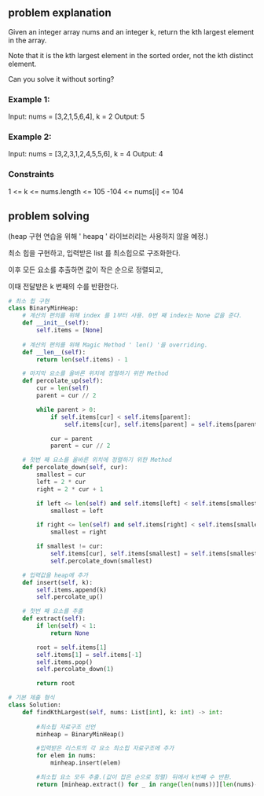 ## problem explanation

Given an integer array nums and an integer k, return the kth largest element in the array.

Note that it is the kth largest element in the sorted order, not the kth distinct element.

Can you solve it without sorting?

 

### Example 1:

Input: nums = [3,2,1,5,6,4], k = 2
Output: 5

### Example 2:

Input: nums = [3,2,3,1,2,4,5,5,6], k = 4
Output: 4
 

### Constraints
1 <= k <= nums.length <= 105
-104 <= nums[i] <= 104


## problem solving

(heap 구현 연습을 위해 ' heapq ' 라이브러리는 사용하지 않을 예정.)

최소 힙을 구현하고, 입력받은 list 를 최소힙으로 구조화한다.

이후 모든 요소를 추출하면 값이 작은 순으로 정렬되고,

이때 전달받은 k 번째의 수를 반환한다.

```py
# 최소 힙 구현
class BinaryMinHeap:
    # 계산의 편의를 위해 index 를 1부터 사용. 0번 째 index는 None 값을 준다.
    def __init__(self):
        self.items = [None]
    
    # 계산의 편의를 위해 Magic Method ' len() '을 overriding.
    def __len__(self):
        return len(self.items) - 1

    # 마지막 요소를 올바른 위치에 정렬하기 위한 Method
    def percolate_up(self):
        cur = len(self)
        parent = cur // 2

        while parent > 0:
            if self.items[cur] < self.items[parent]:
                self.items[cur], self.items[parent] = self.items[parent], self.items[cur]

            cur = parent
            parent = cur // 2

    # 첫번 째 요소를 올바른 위치에 정렬하기 위한 Method
    def percolate_down(self, cur):
        smallest = cur
        left = 2 * cur
        right = 2 * cur + 1

        if left <= len(self) and self.items[left] < self.items[smallest]:
            smallest = left

        if right <= len(self) and self.items[right] < self.items[smallest]:
            smallest = right

        if smallest != cur:
            self.items[cur], self.items[smallest] = self.items[smallest], self.items[cur]
            self.percolate_down(smallest)

    # 입력값을 heap에 추가
    def insert(self, k):
        self.items.append(k)
        self.percolate_up()

    # 첫번 째 요소를 추출
    def extract(self):
        if len(self) < 1:
            return None

        root = self.items[1]
        self.items[1] = self.items[-1]
        self.items.pop()
        self.percolate_down(1)

        return root

# 기본 제출 형식
class Solution:
    def findKthLargest(self, nums: List[int], k: int) -> int:   
        
        #최소힙 자료구조 선언
        minheap = BinaryMinHeap()

        #입력받은 리스트의 각 요소 최소힙 자료구조에 추가
        for elem in nums:
            minheap.insert(elem)

        #최소힙 요소 모두 추출.(값이 잡은 순으로 정렬) 뒤에서 k번째 수 반환. 
        return [minheap.extract() for _ in range(len(nums))][len(nums)-k]
```